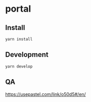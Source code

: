 # portal

## Install

```
yarn install
```

## Development

```
yarn develop
```

## QA

https://usepastel.com/link/o50d5#/en/
